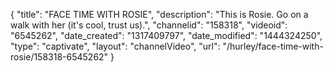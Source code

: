 {
    "title": "FACE TIME WITH ROSIE",
    "description": "This is Rosie. Go on a walk with her (it's cool, trust us).",
    "channelid": "158318",
    "videoid": "6545262",
    "date_created": "1317409797",
    "date_modified": "1444324250",
    "type": "captivate",
    "layout": "channelVideo",
    "url": "\/hurley\/face-time-with-rosie\/158318-6545262"
}